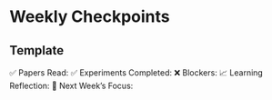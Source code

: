 # Weekly Checkpoints

## Template
✅ Papers Read:
✅ Experiments Completed:
❌ Blockers:
📈 Learning Reflection:
📌 Next Week’s Focus:
